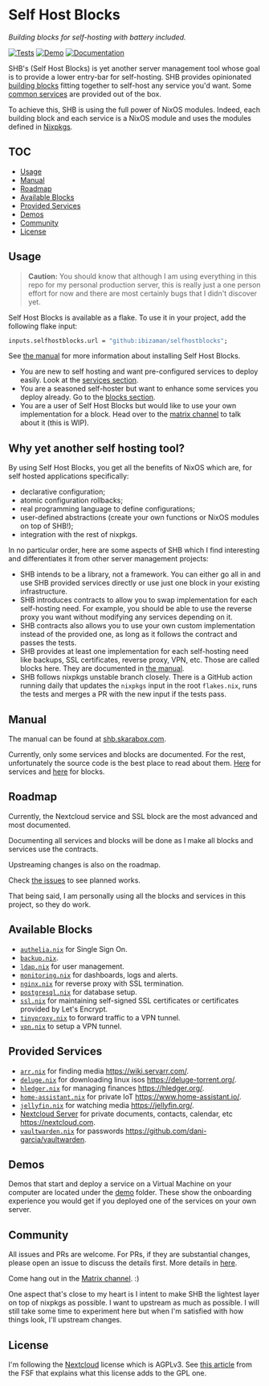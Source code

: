 # Self Host Blocks

*Building blocks for self-hosting with battery included.*

[![Tests](https://github.com/ibizaman/selfhostblocks/actions/workflows/test.yml/badge.svg)](https://github.com/ibizaman/selfhostblocks/actions/workflows/test.yml)
[![Demo](https://github.com/ibizaman/selfhostblocks/actions/workflows/demo.yml/badge.svg)](https://github.com/ibizaman/selfhostblocks/actions/workflows/demo.yml)
[![Documentation](https://github.com/ibizaman/selfhostblocks/actions/workflows/docs.yml/badge.svg)](https://github.com/ibizaman/selfhostblocks/actions/workflows/docs.yml)

SHB's (Self Host Blocks) is yet another server management tool whose goal is to provide a lower
entry-bar for self-hosting. SHB provides opinionated [building blocks](#available-blocks) fitting
together to self-host any service you'd want. Some [common services](#provided-services) are
provided out of the box.

To achieve this, SHB is using the full power of NixOS modules. Indeed, each building block and each
service is a NixOS module and uses the modules defined in
[Nixpkgs](https://github.com/NixOS/nixpkgs/).

## TOC

<!--toc:start-->
- [Usage](#usage)
- [Manual](#manual)
- [Roadmap](#roadmap)
- [Available Blocks](#available-blocks)
- [Provided Services](#provided-services)
- [Demos](#demos)
- [Community](#community)
- [License](#license)
<!--toc:end-->

## Usage

> **Caution:** You should know that although I am using everything in this repo for my personal
> production server, this is really just a one person effort for now and there are most certainly
> bugs that I didn't discover yet.

Self Host Blocks is available as a flake. To use it in your project, add the following flake input:

```nix
inputs.selfhostblocks.url = "github:ibizaman/selfhostblocks";
```

See [the manual](https://shb.skarabox.com/usage.html) for more information about installing Self
Host Blocks.

- You are new to self hosting and want pre-configured services to deploy easily. Look at the
  [services section](https://shb.skarabox.com/services.html).
- You are a seasoned self-hoster but want to enhance some services you deploy already. Go to the
  [blocks section](https://shb.skarabox.com/blocks.html).
- You are a user of Self Host Blocks but would like to use your own implementation for a block. Head
  over to the [matrix channel](https://matrix.to/#/#selfhostblocks:matrix.org) to talk about it
  (this is WIP).

## Why yet another self hosting tool?

By using Self Host Blocks, you get all the benefits of NixOS which are, for self hosted applications
specifically:

- declarative configuration;
- atomic configuration rollbacks;
- real programming language to define configurations;
- user-defined abstractions (create your own functions or NixOS modules on top of SHB!);
- integration with the rest of nixpkgs.

In no particular order, here are some aspects of SHB which I find interesting and differentiates it
from other server management projects:

- SHB intends to be a library, not a framework. You can either go all in and use SHB provided
  services directly or use just one block in your existing infrastructure.
- SHB introduces contracts to allow you to swap implementation for each self-hosting need.
  For example, you should be able to use the reverse proxy you want without modifying any services
  depending on it.
- SHB contracts also allows you to use your own custom implementation instead of the provided one,
  as long as it follows the contract and passes the tests.
- SHB provides at least one implementation for each self-hosting need like backups, SSL
  certificates, reverse proxy, VPN, etc. Those are called blocks here. They are documented in [the
  manual](https://shb.skarabox.com/blocks.html).
- SHB follows nixpkgs unstable branch closely. There is a GitHub action running daily that updates
  the `nixpkgs` input in the root `flakes.nix`, runs the tests and merges a PR with the new input if
  the tests pass.

## Manual

The manual can be found at [shb.skarabox.com](https://shb.skarabox.com/).

Currently, only some services and blocks are documented. For the rest, unfortunately the source code
is the best place to read about them. [Here](./modules/services) for services and
[here](./modules/blocks) for blocks.

## Roadmap

Currently, the Nextcloud service and SSL block are the most advanced and most documented.

Documenting all services and blocks will be done as I make all blocks and services use the
contracts.

Upstreaming changes is also on the roadmap.

Check [the issues](https://github.com/ibizaman/selfhostblocks/issues) to see planned works.

That being said, I am personally using all the blocks and services in this project, so they do work.

## Available Blocks

- [`authelia.nix`](./modules/blocks/authelia.nix) for Single Sign On.
- [`backup.nix`](./modules/blocks/backup.nix).
- [`ldap.nix`](./modules/blocks/ldap.nix) for user management.
- [`monitoring.nix`](./modules/blocks/monitoring.nix) for dashboards, logs and alerts.
- [`nginx.nix`](./modules/blocks/nginx.nix) for reverse proxy with SSL termination.
- [`postgresql.nix`](./modules/blocks/postgresql.nix) for database setup.
- [`ssl.nix`](./modules/blocks/ssl.nix) for maintaining self-signed SSL certificates or certificates provided by Let's Encrypt.
- [`tinyproxy.nix`](./modules/blocks/tinyproxy.nix) to forward traffic to a VPN tunnel.
- [`vpn.nix`](./modules/blocks/vpn.nix) to setup a VPN tunnel.

## Provided Services

- [`arr.nix`](./modules/services/arr.nix) for finding media https://wiki.servarr.com/.
- [`deluge.nix`](./modules/services/deluge.nix) for downloading linux isos https://deluge-torrent.org/.
- [`hledger.nix`](./modules/services/hledger.nix) for managing finances https://hledger.org/.
- [`home-assistant.nix`](./modules/services/home-assistant.nix) for private IoT https://www.home-assistant.io/.
- [`jellyfin.nix`](./modules/services/jellyfin.nix) for watching media https://jellyfin.org/.
- [Nextcloud Server](https://shb.skarabox.com/services-nextcloud.html) for private documents, contacts, calendar, etc https://nextcloud.com.
- [`vaultwarden.nix`](./modules/services/vaultwarden.nix) for passwords https://github.com/dani-garcia/vaultwarden.

## Demos

Demos that start and deploy a service on a Virtual Machine on your computer are located under the
[demo](./demo/) folder. These show the onboarding experience you would get if you deployed one of
the services on your own server.

## Community

All issues and PRs are welcome. For PRs, if they are substantial changes, please open an issue to
discuss the details first. More details in [here](https://shb.skarabox.com/contributing.html).

Come hang out in the [Matrix channel](https://matrix.to/#/%23selfhostblocks%3Amatrix.org). :)

One aspect that's close to my heart is I intent to make SHB the lightest layer on top of nixpkgs as
possible. I want to upstream as much as possible. I will still take some time to experiment here but
when I'm satisfied with how things look, I'll upstream changes.

## License

I'm following the [Nextcloud](https://github.com/nextcloud/server) license which is AGPLv3. See
[this article](https://www.fsf.org/bulletin/2021/fall/the-fundamentals-of-the-agplv3) from the FSF that explains what this license adds to the GPL
one.
